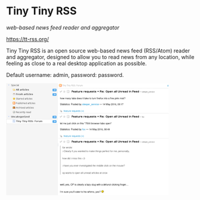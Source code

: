 # Tiny Tiny RSS
_web-based news feed reader and aggregator_

https://tt-rss.org/

Tiny Tiny RSS is an open source web-based news feed (RSS/Atom) reader and aggregator, 
designed to allow you to read news from any location, while feeling as close to a real desktop application as possible.

Default username: admin, password: password.

![](screenshots/0_ttrss_dashboard_small.png)

